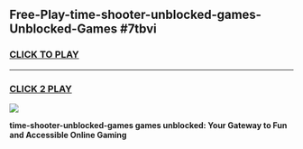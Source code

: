 
## Free-Play-time-shooter-unblocked-games-Unblocked-Games #7tbvi
<h3>
<a href="https://news.freeplayer.one?title=time-shooter-unblocked-games&ref=8M">CLICK TO PLAY</a></h3>
<hr>

<h3>
<a href="https://news.freeplayer.one?title=time-shooter-unblocked-games&ref=8M">CLICK 2 PLAY</a>
  
</h3>

<a href="https://news.freeplayer.one?title=time-shooter-unblocked-games&ref=8M"><img src="https://clearcache.store/games.png"></a>


**time-shooter-unblocked-games games unblocked: Your Gateway to Fun and Accessible Online Gaming**
